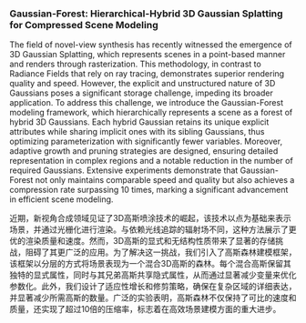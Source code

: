 ### Gaussian-Forest: Hierarchical-Hybrid 3D Gaussian Splatting for Compressed Scene Modeling

The field of novel-view synthesis has recently witnessed the emergence of 3D Gaussian Splatting, which represents scenes in a point-based manner and renders through rasterization. This methodology, in contrast to Radiance Fields that rely on ray tracing, demonstrates superior rendering quality and speed. However, the explicit and unstructured nature of 3D Gaussians poses a significant storage challenge, impeding its broader application. To address this challenge, we introduce the Gaussian-Forest modeling framework, which hierarchically represents a scene as a forest of hybrid 3D Gaussians. Each hybrid Gaussian retains its unique explicit attributes while sharing implicit ones with its sibling Gaussians, thus optimizing parameterization with significantly fewer variables. Moreover, adaptive growth and pruning strategies are designed, ensuring detailed representation in complex regions and a notable reduction in the number of required Gaussians. Extensive experiments demonstrate that Gaussian-Forest not only maintains comparable speed and quality but also achieves a compression rate surpassing 10 times, marking a significant advancement in efficient scene modeling.

近期，新视角合成领域见证了3D高斯喷涂技术的崛起，该技术以点为基础来表示场景，并通过光栅化进行渲染。与依赖光线追踪的辐射场不同，这种方法展示了更优的渲染质量和速度。然而，3D高斯的显式和无结构性质带来了显著的存储挑战，阻碍了其更广泛的应用。为了解决这一挑战，我们引入了高斯森林建模框架，该框架以分层的方式将场景表现为一个混合3D高斯的森林。每个混合高斯保留其独特的显式属性，同时与其兄弟高斯共享隐式属性，从而通过显著减少变量来优化参数化。此外，我们设计了适应性增长和修剪策略，确保在复杂区域的详细表达，并显著减少所需高斯的数量。广泛的实验表明，高斯森林不仅保持了可比的速度和质量，还实现了超过10倍的压缩率，标志着在高效场景建模方面的重大进步。
